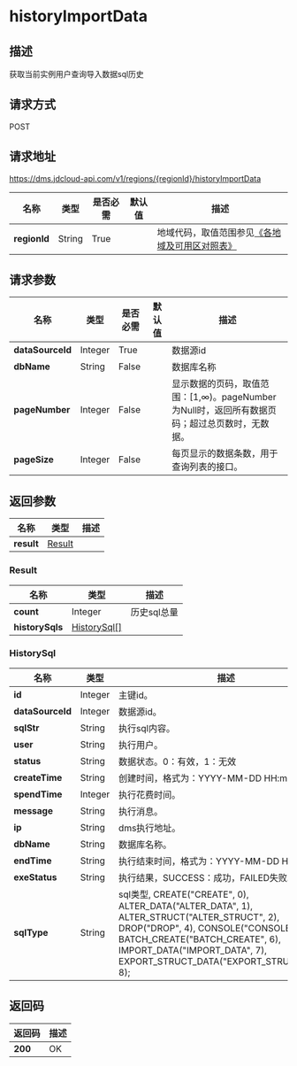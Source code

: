 # historyImportData


## 描述
获取当前实例用户查询导入数据sql历史

## 请求方式
POST

## 请求地址
https://dms.jdcloud-api.com/v1/regions/{regionId}/historyImportData

|名称|类型|是否必需|默认值|描述|
|---|---|---|---|---|
|**regionId**|String|True| |地域代码，取值范围参见[《各地域及可用区对照表》](../Enum-Definitions/Regions-AZ.md)|

## 请求参数
|名称|类型|是否必需|默认值|描述|
|---|---|---|---|---|
|**dataSourceId**|Integer|True| |数据源id|
|**dbName**|String|False| |数据库名称|
|**pageNumber**|Integer|False| |显示数据的页码，取值范围：[1,∞)。pageNumber为Null时，返回所有数据页码；超过总页数时，无数据。|
|**pageSize**|Integer|False| |每页显示的数据条数，用于查询列表的接口。|


## 返回参数
|名称|类型|描述|
|---|---|---|
|**result**|[Result](#result)| |

### <div id="result">Result</div>
|名称|类型|描述|
|---|---|---|
|**count**|Integer|历史sql总量|
|**historySqls**|[HistorySql[]](#historysql)| |
### <div id="historysql">HistorySql</div>
|名称|类型|描述|
|---|---|---|
|**id**|Integer|主键id。|
|**dataSourceId**|Integer|数据源id。|
|**sqlStr**|String|执行sql内容。|
|**user**|String|执行用户。|
|**status**|String|数据状态。0：有效，1：无效|
|**createTime**|String|创建时间，格式为：YYYY-MM-DD HH:mm:ss。|
|**spendTime**|Integer|执行花费时间。|
|**message**|String|执行消息。|
|**ip**|String|dms执行地址。|
|**dbName**|String|数据库名称。|
|**endTime**|String|执行结束时间，格式为：YYYY-MM-DD HH:mm:ss。|
|**exeStatus**|String|执行结果，SUCCESS：成功，FAILED失败。|
|**sqlType**|String|sql类型, CREATE("CREATE", 0), ALTER_DATA("ALTER_DATA", 1), ALTER_STRUCT("ALTER_STRUCT", 2), DROP("DROP", 4), CONSOLE("CONSOLE", 5), BATCH_CREATE("BATCH_CREATE", 6), IMPORT_DATA("IMPORT_DATA", 7), EXPORT_STRUCT_DATA("EXPORT_STRUCT_DATA", 8);|

## 返回码
|返回码|描述|
|---|---|
|**200**|OK|
